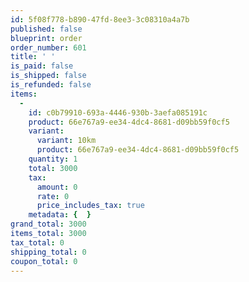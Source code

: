 ```yaml
---
id: 5f08f778-b890-47fd-8ee3-3c08310a4a7b
published: false
blueprint: order
order_number: 601
title: ' '
is_paid: false
is_shipped: false
is_refunded: false
items:
  -
    id: c0b79910-693a-4446-930b-3aefa085191c
    product: 66e767a9-ee34-4dc4-8681-d09bb59f0cf5
    variant:
      variant: 10km
      product: 66e767a9-ee34-4dc4-8681-d09bb59f0cf5
    quantity: 1
    total: 3000
    tax:
      amount: 0
      rate: 0
      price_includes_tax: true
    metadata: {  }
grand_total: 3000
items_total: 3000
tax_total: 0
shipping_total: 0
coupon_total: 0
---
```

